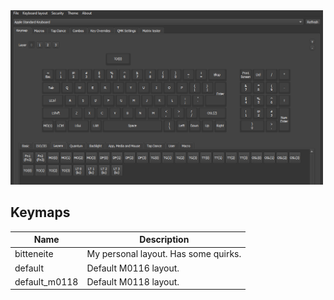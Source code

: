 <img src='https://raw.githubusercontent.com/Bitteneite/bitten_restoboards/main/bit_m0116/photos/vial_preview.png ' width='500'>

## Keymaps
|	Name		        |	Description                                   |
|	------------	  |	------------			                            |
|	bitteneite      |	My personal layout. Has some quirks.          |
|	default	        |	Default M0116 layout.		                      |
|	default_m0118   |	Default M0118 layout.		                      |
